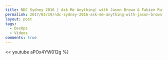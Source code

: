 ```yaml
---
title: NDC Sydney 2016 | Ask Me Anything! with Jason Brown & Fabien Ruffin (Continuous Delivery)
permalink: 2017/03/19/ndc-sydney-2016-ask-me-anything-with-jason-brown-fabien-ruffin-continuous-delivery/
layout: post
tags:
  - DevOps
  - Videos
comments: true
---
```



<< youtube aPOx4YW012g %}


